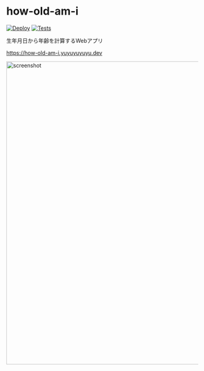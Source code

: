 # how-old-am-i

[![Deploy](https://github.com/yuyuyuyuyu-dev/how-old-am-i/actions/workflows/deploy.yml/badge.svg)](https://github.com/yuyuyuyuyu-dev/how-old-am-i/actions/workflows/deploy.yml)
[![Tests](https://github.com/yuyuyuyuyu-dev/how-old-am-i/actions/workflows/tests.yml/badge.svg)](https://github.com/yuyuyuyuyu-dev/how-old-am-i/actions/workflows/tests.yml)

生年月日から年齢を計算するWebアプリ

<a href="https://how-old-am-i.yuyuyuyuyu.dev" target="_blank" rel="noopener noreferrer">https://how-old-am-i.yuyuyuyuyu.dev</a><br />

<img width="796" alt="screenshot" src="https://github.com/user-attachments/assets/d402b370-cc60-48d6-8d98-224f220bfbea" />
